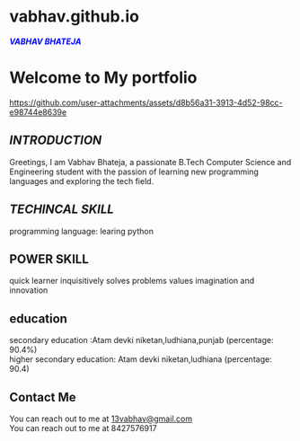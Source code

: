 # vabhav.github.io
<span style="color: blue;">***VABHAV BHATEJA***</span>

# Welcome to My portfolio


https://github.com/user-attachments/assets/d8b56a31-3913-4d52-98cc-e98744e8639e


## *INTRODUCTION*
Greetings, I am Vabhav Bhateja, a passionate B.Tech Computer Science and Engineering student with the passion of learning new programming languages and exploring the tech field.

## *TECHINCAL SKILL*
programming language: learing python

## POWER SKILL
quick learner
inquisitively solves problems
values imagination and innovation

## education
secondary education :Atam devki niketan,ludhiana,punjab (percentage: 90.4%)
<BR>
higher secondary education: Atam devki niketan,ludhiana (percentage: 90.4)

## Contact Me
You can reach out to me at 13vabhav@gmail.com
<BR>
You can reach out to me at 8427576917

